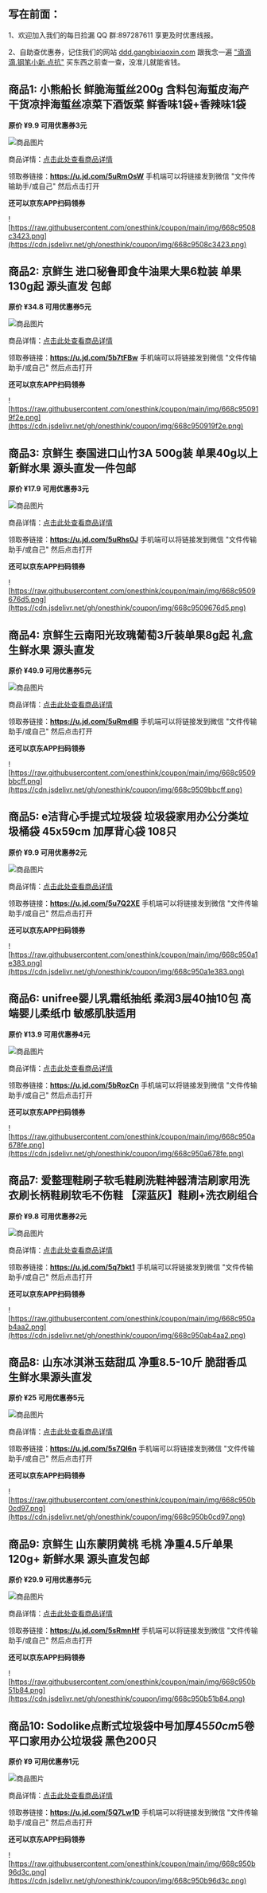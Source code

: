 ## 写在前面：

1、欢迎加入我们的每日捡漏 QQ 群:897287611 享更及时优惠线报。

2、自助查优惠券，记住我们的网站 [ddd.gangbixiaoxin.com](https://ddd.gangbixiaoxin.com) 跟我念一遍 ["滴滴滴.钢笔小新.点抗"](https://ddd.gangbixiaoxin.com) 买东西之前查一查，没准儿就能省钱。

## 商品1: 小熊船长 鲜脆海蜇丝200g 含料包海蜇皮海产干货凉拌海蜇丝凉菜下酒饭菜 鲜香味1袋+香辣味1袋

**原价 ¥9.9 可用优惠券3元**

![商品图片](http://img14.360buyimg.com/n1/jfs/t1/222566/9/35600/143044/6572d551F3955f392/4389d72bf4cb0d8d.jpg)

商品详情：[点击此处查看商品详情](https://union-click.jd.com/jdc?e=1003156031&amp;p=JF8BAa0JK1olXwMKXFZYD04UA18IGlodXwUCUVhdD04TBV9MRANLAjZbERscSkAJHTRQRA1CCVkdDwtCWhVLHTdNTwcKBENeCVAfUg8bcQhvR1JyB1hLNBwpehNnfhJrSwVWIU1kOlwrcQxwByZWZTpSXg51ByEbclxXDxtxaz5sPm1AICc9bDx0fC9_YglNOWJiEj4FUi11AhNOeC5lDmFbVRc-ekpEYW58Wy9NB2NgHRgbfBN_ZRsJbAxhJGJmIxcqSTxufwxzfSdrCllpNDwpYwtxSDVQbDh2HnJrAjcpUSBXdRt8D1lgbXlaPQAmXDNBYB9-TglpFgVZTgU1WB0bD18JK1gUXQELUllbAU4nM28IKxp7XQUEVVlaDEMnAl8IHVgUWA8KV19ZC0IRM28AHGvC8L7X3u-IgPLDneffovzA1LrWytZtOHsUM28JGlkVWQEDVl5tOEsUM2w4RTUUDgABVlpcCyVKSzpIXwQUGGgHUlhVAU4VA18KGloXXzYyZCw6bxceZDVWUjtXKXRaJCMgaxtJQBNDfTUXK39FM1oUVjV2RGwAbAhqG3wyVG4)

领取券链接：**https://u.jd.com/5uRmOsW** 手机端可以将链接发到微信 "文件传输助手/或自己" 然后点击打开

**还可以京东APP扫码领券**

![https://raw.githubusercontent.com/onesthink/coupon/main/img/668c9508c3423.png](https://cdn.jsdelivr.net/gh/onesthink/coupon/img/668c9508c3423.png)

## 商品2: 京鲜生 进口秘鲁即食牛油果大果6粒装 单果130g起 源头直发 包邮

**原价 ¥34.8 可用优惠券5元**

![商品图片](http://img14.360buyimg.com/n1/jfs/t1/236004/19/18738/100897/6678d83aF4bd8df48/95c031d4704ed532.jpg)

商品详情：[点击此处查看商品详情](https://union-click.jd.com/jdc?e=1003156031&amp;p=JF8BAaMJK1olXwMGUl5UAE8SBl8IGloUVQMBVVZYDE8nRzBQRQQlBENHFRxWFlVMWzBeTA9KQl1XSwwDVFVPRjtUBAJQAVsMFgQZBA1udRpjElprFVJrJgU9cjtNSjVTYBl3GGgABBxUcQJtZi9zY1gRBH0BUlpKSEdjeh9tbChcHXIAJA4pezhUexpvYjlMGwR1HFYkahFjRxttYCl3XHpJIxZUYS9jUW1-aVJ3P19hFD0kUhhsYAxLbyJhO3JxLwEpUjxKVhZJRT1eAHhmIy4UcDJjZhhBGwRjNFRnIC0IX3tefxhYfhBnCGV1KhUHaQpDeT0IElxDUQoyVW5eCUsQCmkPHVIQbTYCVG4fZglOQSRJWWsUbQYEV19YAUMUAmgOHV4lXQ4FZInwsJ6dsrqAoo-L1dG784vUtJ-Ji184K1glXQcDVl5ZD0oVA184G1glXjZcOl8OAUxDBGgBdQZdCEZGCllZZk4RBGoJHlgUbQQDVVxfOHsnRRZ-bjAcXHhKADcvUyttczVBQQBuH2RHOlwNSkJuShVtWyBtXgJbL11bDHsXMw)

领取券链接：**https://u.jd.com/5b7tFBw** 手机端可以将链接发到微信 "文件传输助手/或自己" 然后点击打开

**还可以京东APP扫码领券**

![https://raw.githubusercontent.com/onesthink/coupon/main/img/668c950919f2e.png](https://cdn.jsdelivr.net/gh/onesthink/coupon/img/668c950919f2e.png)

## 商品3: 京鲜生 泰国进口山竹3A 500g装 单果40g以上新鲜水果 源头直发一件包邮

**原价 ¥17.9 可用优惠券3元**

![商品图片](http://img14.360buyimg.com/n1/jfs/t1/184636/35/46273/208877/665ec3b6Fb812167d/16e24b0ca6bdfa42.jpg)

商品详情：[点击此处查看商品详情](https://union-click.jd.com/jdc?e=1003156031&amp;p=JF8BAaMJK1olXwMGUl5UAE8SBl8IGloVXAABXVhZCkwnRzBQRQQlBENHFRxWFlVMWzBeTA9KQl1XSwwDVFVPRjtUBAJQAVsMFgQZBD1pSjpUXzJJBHZpUghVYzteBxIPZjNsGWgAJjkmdg5fShV-RANWXGRlNFxKSEdjeh9tbDhyHHIAAjopayBJexpvaTlPNQR1JlYqahFnRxltYwh3XHZJIjxVcS9ka218eVJFP19qUSkkXTJsYAxLbARpNHJLJxspCTxKVhZJRT9NFHZ2I1cCcDJjYRtrfAdiNG5iIC0UX3tqcQRWfxBhNGNyKgoUQRIQVCp8YiVDUQoyVW5eCUsQCmkPHVIQbTYCVG4fZglOQSRJWWsUbQYEV19YAUMUAmYOG10lXQ4FZInwsJ6dsrqAoo-L1dG784vUtJ-Ji184K1glXQcDVl5ZD0oVA184G1glXjZcOl8OD04eA2wKdQZdCEZGFQBeZk4RCm4KGlkUbQQDVVxfOHsndRFBTgdRNFpbJDVbXkN8cyYMZlxoNX9GOlwvbzBpRidBYS1KBUUDNjk9CnsXMw)

领取券链接：**https://u.jd.com/5uRhs0J** 手机端可以将链接发到微信 "文件传输助手/或自己" 然后点击打开

**还可以京东APP扫码领券**

![https://raw.githubusercontent.com/onesthink/coupon/main/img/668c9509676d5.png](https://cdn.jsdelivr.net/gh/onesthink/coupon/img/668c9509676d5.png)

## 商品4: 京鲜生云南阳光玫瑰葡萄3斤装单果8g起 礼盒 生鲜水果 源头直发

**原价 ¥49.9 可用优惠券5元**

![商品图片](http://img14.360buyimg.com/n1/jfs/t1/248036/27/14228/63670/6687a205F0058753e/da9f302a8dbab7fd.png)

商品详情：[点击此处查看商品详情](https://union-click.jd.com/jdc?e=1003156031&amp;p=JF8BAZ4JK1olXDYCVV9dC0oRAmoOG1glGVlaCgFtUQ5SQi0DBUVOBVlUAwoCFxBCHD1WR0VNGFJeSwcYVBYZQTVMF1NnGnJlJxY1bk5PRzN7SQZXJVNVClg5CCUVawsLaTpNPFt4Cj8YXxcXYwYfW1dhJHZnIz0ITDxIcwZ8UjhXJXNlLTwETklgS2dxeQFhGXJnLyw_CTdcdCcBcj9hDwR0Jlc_ahJ0QwxxQQhuPmVBICcpbj9keDB8QSxICH9DCjgWVTVzdB9BYyJhOHFLVAErYRlydxxdTGtjAHRLXAgYCC5KAGsIXDxFFlhfIQgLBEcnAl8LGlsSVAAFUldYOHsXA19edVsUXAcHU1deD04nAl8IHVgUWA8KV15dD0gQM28AHGvC8L7X3u-IgPLDneffovzA1LrWytZtOHsUM28JGlkVWQEDVl5tOEsUM2w4RTUUDg4CV15VWiVKSzpIXxhTHGgHUlhdD08QC18KGloXXzYyZFYvTz9wcCdgfV5NGVpxBgMfcB5AXWlsGzUXNWIBJj8FaRZtXQ5NTAcVPW8yVG4)

领取券链接：**https://u.jd.com/5uRmdlB** 手机端可以将链接发到微信 "文件传输助手/或自己" 然后点击打开

**还可以京东APP扫码领券**

![https://raw.githubusercontent.com/onesthink/coupon/main/img/668c9509bbcff.png](https://cdn.jsdelivr.net/gh/onesthink/coupon/img/668c9509bbcff.png)

## 商品5: e洁背心手提式垃圾袋 垃圾袋家用办公分类垃圾桶袋 45x59cm 加厚背心袋 108只

**原价 ¥9.9 可用优惠券2元**

![商品图片](http://img14.360buyimg.com/n1/jfs/t1/224892/13/5461/75092/656700a3F7bbe1cac/47b101cd7dffc3e4.jpg)

商品详情：[点击此处查看商品详情](https://union-click.jd.com/jdc?e=1003156031&amp;p=JF8BAdkJK1olXwQBUFhfD0wQA18IGloWWg4DXVZVDEoTB19MRANLAjZbERscSkAJHTRQRA1CCVkdDwtCWhVLHTdNTwcKBENeCVAfUg8bZRdeRj1PGFJ1LxcDUQ9SAx9hXSJVFlADOlwtahNvaxIBTwdNLXVBAywFUFxXDxtxaz5iBHldIDcLWDJ0cCt_Yj9NOWVyEiovVTt1SgdOeBBmJGFYBhcpektnYSZ4WzhnB2ZgVQwbaBRwcRhBcAxhJGJRIz0qTT9-dwpzfCcTOE5hIjkCViNFZRB4YihqH2YAKDkpQTxJdwZscjh2PkN0Jj40aDgXQw9QczJ1KW4LNzcifih1YCh8cj9yJHVXCCkkcChsY3sKbk8XKDZ6NV0NbT8UfAx0HChpDnxFPB0IfjxnD2M4GmsWXAYFXVhaDkISM18IG2tUMwYCV1xaDXsWM28OGFoQVA4BVFxVCUknA2cPK4y45dOI5YvVsZ-Ji7ixvI6c4dKc3G5tOEgnA24JGVsRWgcAVG5tCEgnAF9WdVpGWwUAUF9eZhZfVi9MXgVAMwMEUlZVDUsUM20JGlkXbTYyMiYLVS1NRjt_YBJLBEJHVC40TjJXSDkJdVllP156PCNUXBdPcxxLTClNBTYCZA)

领取券链接：**https://u.jd.com/5u7Q2XE** 手机端可以将链接发到微信 "文件传输助手/或自己" 然后点击打开

**还可以京东APP扫码领券**

![https://raw.githubusercontent.com/onesthink/coupon/main/img/668c950a1e383.png](https://cdn.jsdelivr.net/gh/onesthink/coupon/img/668c950a1e383.png)

## 商品6: unifree婴儿乳霜纸抽纸 柔润3层40抽10包 高端婴儿柔纸巾 敏感肌肤适用

**原价 ¥13.9 可用优惠券4元**

![商品图片](http://img14.360buyimg.com/n1/jfs/t1/231914/22/21895/97445/667f734dFec58d2bf/433761930b3cf5dc.jpg)

商品详情：[点击此处查看商品详情](https://union-click.jd.com/jdc?e=1003156031&amp;p=JF8BAasJK1olXwIDVVldDE4eA18IGloUXAALVF5bD0InRzBQRQQlBENHFRxWFlVMWzBeTA9KQl1XSwwDVFVPRjtUBAJQAVsMFgQZBBYeAS9YfQxlGG8FEyYUbzJhehV7TSYdWWgACFcgAS8eZzkAcl9rDQRqXT1KSEdjeh9tbChyHHBrIDwpQTRLexpvYjlMPQR1JlYtahJ_Rwx9YCl3FGZJNzxUWy9jY21_U1J2P1x1Cik_YBhsYAxLbTJhOHFhLxsqUjxKVhZJRS1wHHx1MzobcDJjZhtrZBphX3ZSIwcIX3ttUQhIRxBMP2R6IgQASypKGRxaXhB1UQoyVW5eCUsQCmkPHVIQbTYCVG4fZg1TWitfXxpFBRoBVV5UOEonA2kLGl4cVQUCU1pbDHsXC2g4zPatiIyzgdbk3NWf1NavztKpiZiKZG5tC3sXAm4KG18SXAQCZG5dC3sUMzFmGggTXwYBAFkzVQNCQytPWwh7WAAFUlZZAEMnAW4JGVklbTZfXVwdWC1AcyphHBxtFGF7Iicnex1qC2tmGQccIA9mXToLACITfT8Kc1J2bQYy)

领取券链接：**https://u.jd.com/5bRozCn** 手机端可以将链接发到微信 "文件传输助手/或自己" 然后点击打开

**还可以京东APP扫码领券**

![https://raw.githubusercontent.com/onesthink/coupon/main/img/668c950a678fe.png](https://cdn.jsdelivr.net/gh/onesthink/coupon/img/668c950a678fe.png)

## 商品7: 爱整理鞋刷子软毛鞋刷洗鞋神器清洁刷家用洗衣刷长柄鞋刷软毛不伤鞋 【深蓝灰】鞋刷+洗衣刷组合

**原价 ¥9.8 可用优惠券2元**

![商品图片](http://img14.360buyimg.com/n1/jfs/t1/234153/9/7814/97353/657a71e3F8254f14f/bd1cc5faf551c707.jpg)

商品详情：[点击此处查看商品详情](https://union-click.jd.com/jdc?e=1003156031&amp;p=JF8BAdsJK1olXwIDVVpVD04VAl8IGloTXAYEVl5VAEweAV9MRANLAjZbERscSkAJHTRQRA1CCVkdDwtCWhVLHTdNTwcKBENeCVAfUg8bWilWbyJyDXpCVzZYCDJwamxAR1hQHWF9OlwYQDxRRRgJYzN0I0REKCkvQFxXDxtxaz5hFGFFIwEhajJ0SjF-cidNOWJyEikFUit1Aj1ObwBlPWFYBhcqUEpwYSZ8Wy9dAHVgHSobfBRrYRsJZAxhJGJRIwcuSj1-dwZzfCcTOE5hIjkCViNFZRB7ey9iH2YAAg4qeyxXdDBwcjh2PlhiLS47fAJsQhgKbChsPlQLIzw9ajxlYCh8Yj92KWV5FSo0fC9sY3sKbk8XKDYFViwCfxVhVwp_YVtgX11QCy4ed053D2M4GmsWXAYFXVhaDkISM18IG2tUMwYBU1ddDkoUM244G10WXAMLXF1eCUgfB18IE1wliqu6gdTs3cOu1_GAzOKyiI--gMDVOHsnAF8IGloXXQIFVVxdOHsXAF8LKwV7XFUEVwpVXR55XiddWx9dAF1sUVhUDU4SAWw4GVoUXwQyZG4EThVjeghYZxsWNQMCLTk0CwNLACpIfCR7X0NKIxgbf0pvaw52WR1pKnRKZF5t)

领取券链接：**https://u.jd.com/5q7bkt1** 手机端可以将链接发到微信 "文件传输助手/或自己" 然后点击打开

**还可以京东APP扫码领券**

![https://raw.githubusercontent.com/onesthink/coupon/main/img/668c950ab4aa2.png](https://cdn.jsdelivr.net/gh/onesthink/coupon/img/668c950ab4aa2.png)

## 商品8: 山东冰淇淋玉菇甜瓜 净重8.5-10斤 脆甜香瓜 生鲜水果源头直发

**原价 ¥25 可用优惠券5元**

![商品图片](http://img14.360buyimg.com/n1/jfs/t1/236666/5/16587/73631/664c6a85F91358888/460c496a010f1107.jpg)

商品详情：[点击此处查看商品详情](https://union-click.jd.com/jdc?e=1003156031&amp;p=JF8BAa8JK1olXwIDVVdaDkMVBF8IGloUWQAEVlpYDEgnRzBQRQQlBENHFRxWFlVMWzBeTA9KQl1XSwwDVFVPRjtUBAJQAVsMFgQZBBVQYhx-cixOLQcCXTgccRQUWmd6cz1GLWgAFxsPTxZAfzddE1JFHGECDAZKSEdjeh9tbChmHHFdKDgpezhVexpvYjlMGwR1HFYkahFjRxttYCl3XHpJIxZUYS9jUW1-aVJ3P19hFD0kUhhsYAxLbyJhO3JxLwEpUjxKVhZJRT1eAHhmIy4UcDJjZhhBGwRjNFRnIC0IX3tcXmlxBRgLD2YGFCsnQExJeBddZz5lUQoyVW5eCUsQCmkPHVIQbTYCVG4fZp2lureapIye_NKX0Yj3jZ-po18JK1sTXgcHXVZeC0sRB2k4G1MSbdGv7IvXuZ6furuWk4ys-tOL6IrDgHsnM2w4G1oUXwYGU19fCHsnA2w4GGtLMwdRUl1dDExAbTJAThtRFkYAOltbAU4XB2wIK1kUXAQAZG5tVgx2cBlhbABlXAYLMh8kV0hOCx1gfQhlMwRBEQwaVRxrWzoAEgtUOgZaDG5dOA)

领取券链接：**https://u.jd.com/5s7Ql6n** 手机端可以将链接发到微信 "文件传输助手/或自己" 然后点击打开

**还可以京东APP扫码领券**

![https://raw.githubusercontent.com/onesthink/coupon/main/img/668c950b0cd97.png](https://cdn.jsdelivr.net/gh/onesthink/coupon/img/668c950b0cd97.png)

## 商品9: 京鲜生 山东蒙阴黄桃 毛桃 净重4.5斤单果120g+ 新鲜水果 源头直发包邮

**原价 ¥29.9 可用优惠券5元**

![商品图片](http://img14.360buyimg.com/n1/jfs/t1/172761/6/44680/137925/6674f9ceF96e3598a/ef8859e2777e6f15.jpg)

商品详情：[点击此处查看商品详情](https://union-click.jd.com/jdc?e=1003156031&amp;p=JF8BAZ4JK1olXDYCVV9cD0sXAG0NElIlGVlaCgFtUQ5SQi0DBUVOBVlUAwoCFxBCHD1WR0VNGFJeSwcYVBYZQTVMF110XVIBNigkDjJKRjxwYDB0Wk1_Cx1ddSUVRDxtegVxWl52P1sfS09-ZisfW1dhJHZnIy0iTz9uew98aFtJJXNlLTwETklgS2dxeQFhGXJnLyw_CTdcdCcBcj9hDwR0Jlc_ahJ0QwxxQQhuPmVBICcpbj9keDB8QSxICH9DCjgWVTVzdB9BYyJhOHFLVAErYRlydxxdTGsdNHFgXTc0cStucQlVGyR-DgVdKgY9BEcnAl8LGlsSVAAFUldYOHsXA19edVsUXAcHU1deD04nAl8IHVgUWA8KV11fD0IWM28AHGvC8L7X3u-IgPLDneffovzA1LrWytZtOHsUM28JGlkVWQEDVl5tOEsUM2w4RTUUDgNVU11bXCVKSzpIXFsTH2gHUllaDEoWCl8KGloXXzYyZFg8CB8UYRlxHSJIGFV6LzU8DwBqXCwIZjUXGlVnNQA5DxNjaGpKWF98OEIyVG4)

领取券链接：**https://u.jd.com/5sRmnHf** 手机端可以将链接发到微信 "文件传输助手/或自己" 然后点击打开

**还可以京东APP扫码领券**

![https://raw.githubusercontent.com/onesthink/coupon/main/img/668c950b51b84.png](https://cdn.jsdelivr.net/gh/onesthink/coupon/img/668c950b51b84.png)

## 商品10: Sodolike点断式垃圾袋中号加厚45*50cm*5卷平口家用办公垃圾袋 黑色200只

**原价 ¥9 可用优惠券1元**

![商品图片](http://img14.360buyimg.com/n1/jfs/t1/161270/25/44604/103358/66826884Fc82e0d3b/507fc3dec15f59f3.jpg)

商品详情：[点击此处查看商品详情](https://union-click.jd.com/jdc?e=1003156031&amp;p=JF8BAdkJK1olXwQAVVlVAEgWBV8IGloWWgQKUltcAE4fAV9MRANLAjZbERscSkAJHTRQRA1CCVkdDwtCWhVLHTdNTwcKBENeCVAfUg8bAm8BZyxCPGIAXCwnSSNrfx9aHjNPInlQOlw5cBIXYwR0QRpMP0FaFQgWX1xXDxtxaz5iBHlHIicPYTxkSi9-YidNOWV6Ej0VUih1ShNObwBlPmFbVRc9QEp3YW50WztNAHZgVSobaDJ3YxhseAxhJGJmIy06TzxIfwtzfCcTOE5hIjkCViNFZRNteAJiHXEAJA4pazxVYxZgcixxIlpiHCI6fD90RxtqZzx1BFNeNAElbitlYCh8cj98KWV5Fyg0dCJsY3sKbk8XKDZiNDUmQE1zRQ9yXyNnXF1RAA4WVU1RD2M4GmsWXAYFXVhaDkISM18IG2tUMwAFUlpaDnsWM28OGFoQVA8EVVlaDE8nA2cPK4y45dOI5YvVsZ-Ji7ixvI6c4dKc3G5tOEgnA24JGVsRWgcAVG5tCEgnAF9WdVpGWFEEVQ1ZZhZfVi9TU1NTMwMEU11bC00WM20JGlkXbTYyVV5UdDxAYgsKEylvHG5-KC4PDSNNfBBadVlxJV8CNDUhUgpOYShQWg1eCjYCZA)

领取券链接：**https://u.jd.com/5Q7Lw1D** 手机端可以将链接发到微信 "文件传输助手/或自己" 然后点击打开

**还可以京东APP扫码领券**

![https://raw.githubusercontent.com/onesthink/coupon/main/img/668c950b96d3c.png](https://cdn.jsdelivr.net/gh/onesthink/coupon/img/668c950b96d3c.png)

